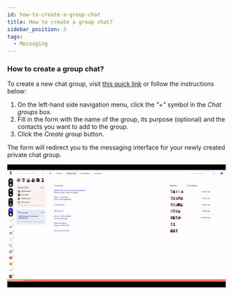 ```yaml
---
id: how-to-create-a-group-chat
title: How to create a group chat?
sidebar_position: 3
tags:
  - Messaging
---
```


### **How to create a group chat?**



To create a new chat group, visit [this quick link](https://spaces.fundingbox.com/spaces/add) or follow the instructions below:

1. On the left-hand side navigation menu, click the *"+"* symbol in the *Chat groups* box.
2. Fill in the form with the name of the group, its purpose (optional) and the contacts you want to add to the group.
3. Click the *Create group* button.

The form will redirect you to the messaging interface for your newly created private chat group.


![alt_text](./../../assets/3-how-to-create-a-group-chat.gif)
